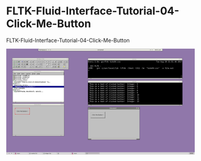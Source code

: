 # FLTK-Fluid-Interface-Tutorial-04-Click-Me-Button
FLTK-Fluid-Interface-Tutorial-04-Click-Me-Button

![image](https://raw.githubusercontent.com/spartrekus/FLTK-Fluid-Interface-Tutorial-04-Click-Me-Button/master/Tuto04/Tuto04.png)


